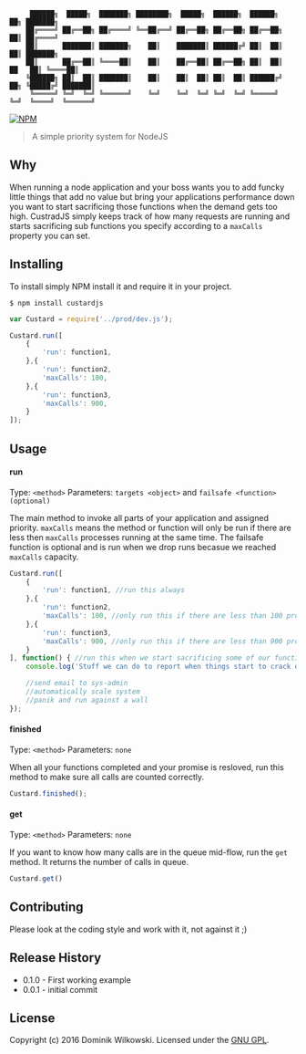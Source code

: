```shell
     ██████╗  █████╗  ███████╗ ████████╗  █████╗  ██████╗  ██████╗           ██╗ ███████╗
    ██╔════╝ ██╔══██╗ ██╔════╝ ╚══██╔══╝ ██╔══██╗ ██╔══██╗ ██╔══██╗          ██║ ██╔════╝
    ██║      ███████║ ███████╗    ██║    ███████║ ██████╔╝ ██║  ██║          ██║ ███████╗
    ██║      ██╔══██║ ╚════██║    ██║    ██╔══██║ ██╔══██╗ ██║  ██║     ██   ██║ ╚════██║
    ╚██████╗ ██║  ██║ ███████║    ██║    ██║  ██║ ██║  ██║ ██████╔╝ ██╗ ╚█████╔╝ ███████║
     ╚═════╝ ╚═╝  ╚═╝ ╚══════╝    ╚═╝    ╚═╝  ╚═╝ ╚═╝  ╚═╝ ╚═════╝  ╚═╝  ╚════╝  ╚══════╝
```

[![NPM](https://nodei.co/npm/custardjs.png?downloads=true)](https://nodei.co/npm/custardjs/)


> A simple priority system for NodeJS

## Why

When running a node application and your boss wants you to add funcky little things that add no value but bring your applications performance down you want to
start sacrificing those functions when the demand gets too high.
CustradJS simply keeps track of how many requests are running and starts sacrificing sub functions you specify according to a `maxCalls` property you can set.


## Installing

To install simply NPM install it and require it in your project.

```shell
$ npm install custardjs
```

```js
var Custard = require('../prod/dev.js');

Custard.run([
	{
		'run': function1,
	},{
		'run': function2,
		'maxCalls': 100,
	},{
		'run': function3,
		'maxCalls': 900,
	}
]);
```


## Usage

#### run
Type: `<method>`
Parameters: `targets <object>` and `failsafe <function> (optional)`

The main method to invoke all parts of your application and assigned priority. `maxCalls` means the method or function will only be run if there are less then
`maxCalls` processes running at the same time.
The failsafe function is optional and is run when we drop runs becasue we reached `maxCalls` capacity.

```js
Custard.run([
	{
		'run': function1, //run this always
	},{
		'run': function2,
		'maxCalls': 100, //only run this if there are less than 100 processes currently running
	},{
		'run': function3,
		'maxCalls': 900, //only run this if there are less than 900 processes currently running
	}
], function() { //run this when we start sacrificing some of our functionality
	console.log('Stuff we can do to report when things start to crack down!');

	//send email to sys-admin
	//automatically scale system
	//panik and run against a wall
});
```

#### finished
Type: `<method>`
Parameters: `none`

When all your functions completed and your promise is resloved, run this method to make sure all calls are counted correctly.

```js
Custard.finished();
```

#### get
Type: `<method>`
Parameters: `none`

If you want to know how many calls are in the queue mid-flow, run the `get` method. It returns the number of calls in queue.

```js
Custard.get()
```


## Contributing
Please look at the coding style and work with it, not against it ;)


## Release History
* 0.1.0  -  First working example
* 0.0.1  -  initial commit


## License
Copyright (c) 2016 Dominik Wilkowski. Licensed under the [GNU GPL](https://github.com/dominikwilkowski/custardjs/blob/master/LICENSE).